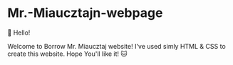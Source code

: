 # Mr.-Miaucztajn-webpage

:wave: Hello!

Welcome to Borrow Mr. Miaucztaj website! I've used simly HTML & CSS to create this website. Hope You'll like it! :cat:
